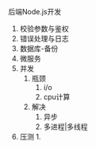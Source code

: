后端Node.js开发



1. 校验参数与鉴权
2. 错误处理与日志
3. 数据库-备份
4. 微服务
5. 并发
   1. 瓶颈
      1. i/o
      2. cpu计算
   2. 解决
      1. 异步
      2. 多进程|多线程
6. 压测
   1. 